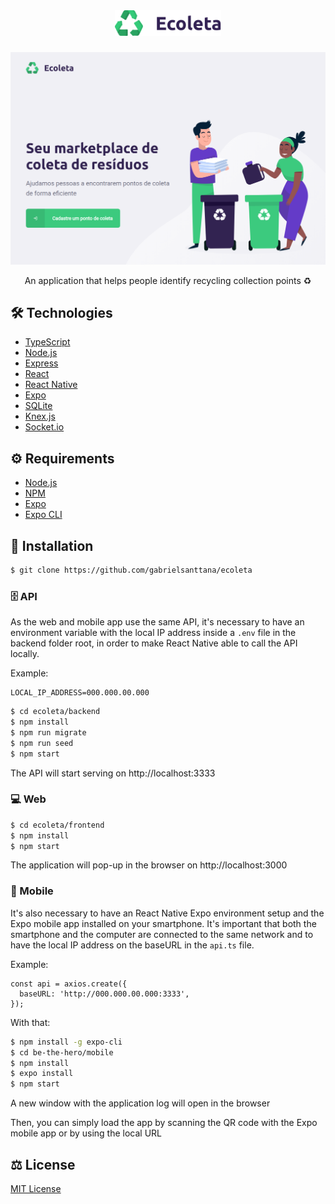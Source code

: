 <div align="center">
  <img src="https://raw.githubusercontent.com/gabrielsanttana/ecoleta/ba0115fbfd3504f23b9cd7231cd3666c991422f2/frontend/src/assets/logo.svg" width="170" heigth="170" />
</div>

#####

<img src="./.github/web_home.png" />

<p align="center">An application that helps people identify recycling collection points ♻️</p>

## 🛠️ Technologies

<ul>
  <li><a href="https://www.typescriptlang.org/">TypeScript</a></li>
  <li><a href="https://nodejs.org/en/">Node.js</a></li>
  <li><a href="https://expressjs.com/">Express</a></li>
  <li><a href="https://reactjs.org/">React</a></li>
  <li><a href="https://reactnative.dev/">React Native</a></li>
  <li><a href="https://expo.io/">Expo</a></li>
  <li><a href="https://www.sqlite.org/index.html">SQLite</a></li>
  <li><a href="http://knexjs.org/">Knex.js</a></li>
  <li><a href="https://socket.io/">Socket.io</a></li>
</ul>

## ⚙️ Requirements

<ul>
  <li><a href="https://nodejs.org/en/">Node.js</a></li>
  <li><a href="https://www.npmjs.com/">NPM</a></li>
  <li><a href="https://expo.io/">Expo</a></li>
  <li><a href="https://expo.io/">Expo CLI</a></li>
</ul>

## 🚀 Installation

```bash
$ git clone https://github.com/gabrielsanttana/ecoleta
```

### 🗄️ API

As the web and mobile app use the same API, it's necessary to have an environment variable with the local IP address inside a `.env` file in the backend folder root, in order to make React Native able to call the API locally.

Example:

```
LOCAL_IP_ADDRESS=000.000.00.000
```

```bash
$ cd ecoleta/backend
$ npm install
$ npm run migrate
$ npm run seed
$ npm start
```

The API will start serving on http://localhost:3333

### 💻 Web

```bash
$ cd ecoleta/frontend
$ npm install
$ npm start
```

The application will pop-up in the browser on http://localhost:3000

### 📱 Mobile

It's also necessary to have an React Native Expo environment setup and the Expo mobile app installed on your smartphone.
It's important that both the smartphone and the computer are connected to the same network and to have the local IP address on the baseURL in the `api.ts` file.

Example:

```
const api = axios.create({
  baseURL: 'http://000.000.00.000:3333',
});
```

With that:

```bash
$ npm install -g expo-cli
$ cd be-the-hero/mobile
$ npm install
$ expo install
$ npm start
```

<p>A new window with the application log will open in the browser</p>
<p>Then, you can simply load the app by scanning the QR code with the Expo mobile app or by using the local URL</p>

## ⚖️ License

[MIT License](https://github.com/gabrielsanttana/ecoleta/blob/master/LICENSE)

